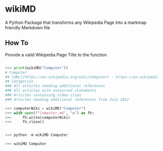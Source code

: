 # wikiMD
A Python Package that transforms any Wikipedia Page into a markmap friendly Markdown file

## How To 
Provide a valid Wikipedia Page Title to the function

```python

>>> print(wikiMD("Computer"))
# Computer
## [URL](https://en.wikipedia.org/wiki/Computer) - https://en.wikipedia.org/wiki/Computer
## Catagories
### All articles needing additional references
### All articles with unsourced statements
### Articles containing video clips
### Articles needing additional references from July 2012

>>> computerWiki = wikiMD("Computer")
>>> with open(f"Computer.md", "w") as fh:
>>>     fh.write(computerWiki)             
>>>     fh.close()


>>> python -m wikiMD Computer

>>> wikiMD Computer

```